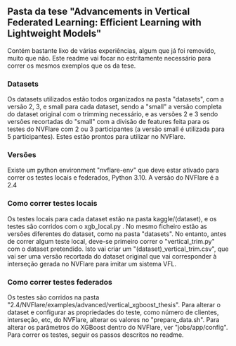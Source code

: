 ## Pasta da tese "Advancements in Vertical Federated Learning: Efficient Learning with Lightweight Models"

Contém bastante lixo de várias experiências, algum que já foi removido, muito que não. Este readme vai focar no estritamente necessário para correr os mesmos exemplos que os da tese.

### Datasets

Os datasets utilizados estão todos organizados na pasta "datasets", com a versão 2, 3, e small para cada dataset, sendo a "small" a versão completa do dataset original com o trimming necessário, e as versões 2 e 3 sendo versões recortadas do "small" com a divisão de features feita para os testes do NVFlare com 2 ou 3 participantes (a versão small é utilizada para 5 participantes). Estes estão prontos para utilizar no NVFlare.

### Versões

Existe um python environment "nvflare-env" que deve estar ativado para correr os testes locais e federados, Python 3.10. A versão do NVFlare é a 2.4

### Como correr testes locais

Os testes locais para cada dataset estão na pasta kaggle/(dataset), e os testes são corridos com o xgb_local.py . No mesmo ficheiro estão as versões diferentes do dataset, como na pasta "datasets". No entanto, antes de correr algum teste local, deve-se primeiro correr o "vertical_trim.py" com o dataset pretendido. Isto vai criar um "(dataset)_vertical_trim.csv", que vai ser uma versão recortada do dataset original que vai corresponder à interseção gerada no NVFlare para imitar um sistema VFL. 

### Como correr testes federados

Os testes são corridos na pasta "2.4/NVFlare/examples/advanced/vertical_xgboost_thesis". Para alterar o dataset e configurar as propriedades do teste, como número de clientes, interseção, etc, do NVFlare, alterar os valores no "prepare_data.sh". Para alterar os parâmetros do XGBoost dentro do NVFlare, ver "jobs/app/config". Para correr os testes, seguir os passos descritos no readme.